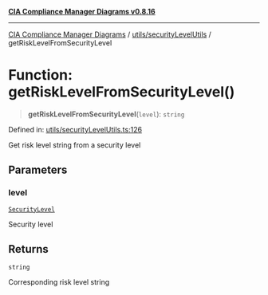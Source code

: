 [**CIA Compliance Manager Diagrams v0.8.16**](../../../README.md)

***

[CIA Compliance Manager Diagrams](../../../modules.md) / [utils/securityLevelUtils](../README.md) / getRiskLevelFromSecurityLevel

# Function: getRiskLevelFromSecurityLevel()

> **getRiskLevelFromSecurityLevel**(`level`): `string`

Defined in: [utils/securityLevelUtils.ts:126](https://github.com/Hack23/cia-compliance-manager/blob/96f4020424aba8c55d4fe94eddf596babc070968/src/utils/securityLevelUtils.ts#L126)

Get risk level string from a security level

## Parameters

### level

[`SecurityLevel`](../../../types/cia/type-aliases/SecurityLevel.md)

Security level

## Returns

`string`

Corresponding risk level string
